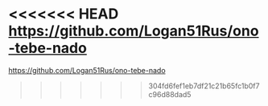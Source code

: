 <<<<<<< HEAD
https://github.com/Logan51Rus/ono-tebe-nado
=======
https://github.com/Logan51Rus/ono-tebe-nado
>>>>>>> 304fd6fef1eb7df21c21b65fc1b0f7c96d88dad5
